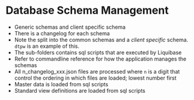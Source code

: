 Database Schema Management
==========================

* Generic schemas and client specific schema
* There is a changelog for each schema
* Note the split into the common schemas and a *client specific* schema. `dtpw` is an example of this.
* The sub-folders contains sql scripts that are executed by Liquibase
* Refer to commandline reference for how the application manages the schemas
* All n_changelog_xxx.json files are processed where `n` is a digit that control the ordering in which files are loaded; lowest number first
* Master data is loaded from sql scripts
* Standard view definitions are loaded from sql scripts